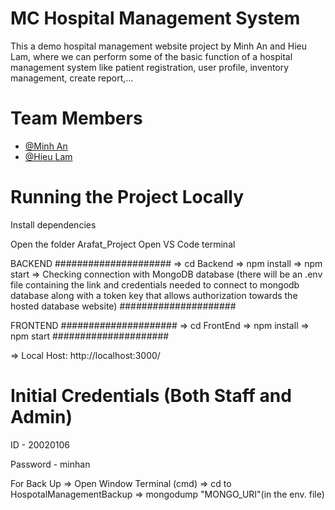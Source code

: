 # MC Hospital Management System

This a demo hospital management website project by Minh An and Hieu Lam, where we can perform some of the basic function of a hospital management system like patient registration, user profile, inventory management, create report,...

# Team Members 

- [@Minh An](https://github.com/minhtrannnn)
- [@Hieu Lam](https://github.com/DaSonGo)

# Running the Project Locally

Install dependencies

Open the folder Arafat_Project
Open VS Code terminal

BACKEND 
#####################
=> cd Backend
=> npm install
=> npm start 
=> Checking connection with MongoDB database (there will be an .env file containing the link and credentials needed to connect to mongodb database along with a token key that allows authorization towards the hosted database website)
#####################

FRONTEND
#####################
=> cd FrontEnd
=> npm install
=> npm start
#####################


=> Local Host: http://localhost:3000/

# Initial Credentials (Both Staff and Admin)

ID - 20020106

Password - minhan

For Back Up
=> Open Window Terminal (cmd)
=> cd to HospotalManagementBackup
=> mongodump "MONGO_URI"(in the env. file)
